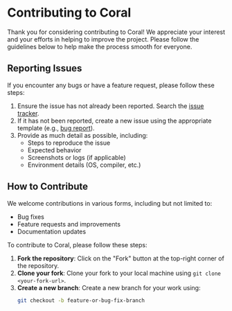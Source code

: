 # Contributing to Coral

Thank you for considering contributing to Coral! We appreciate your interest and your efforts in helping to improve the project. Please follow the guidelines below to help make the process smooth for everyone.

## Reporting Issues

If you encounter any bugs or have a feature request, please follow these steps:

1. Ensure the issue has not already been reported. Search the [issue tracker](https://github.com/your-repo/issues).
2. If it has not been reported, create a new issue using the appropriate template (e.g., [bug report](./.github/issue_templates/bug_report.md)).
3. Provide as much detail as possible, including:
   - Steps to reproduce the issue
   - Expected behavior
   - Screenshots or logs (if applicable)
   - Environment details (OS, compiler, etc.)

## How to Contribute

We welcome contributions in various forms, including but not limited to:

- Bug fixes
- Feature requests and improvements
- Documentation updates

To contribute to Coral, please follow these steps:

1. **Fork the repository**: Click on the "Fork" button at the top-right corner of the repository.
2. **Clone your fork**: Clone your fork to your local machine using `git clone <your-fork-url>`.
3. **Create a new branch**: Create a new branch for your work using:
   ```sh
   git checkout -b feature-or-bug-fix-branch
   ```
